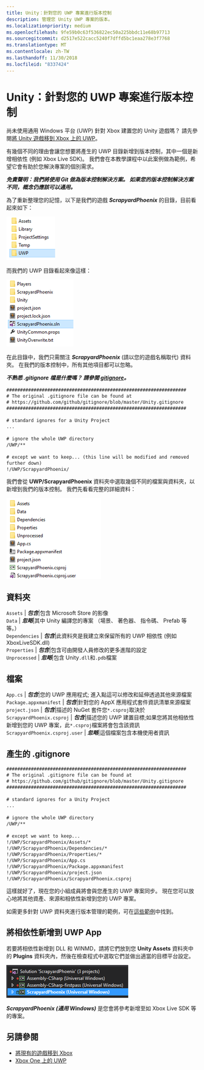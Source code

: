 ```yaml
---
title: Unity：針對您的 UWP 專案進行版本控制
description: 管理您 Unity UWP 專案的版本。
ms.localizationpriority: medium
ms.openlocfilehash: 9fe59b0c63f536822ec50a225bbdc11e68b97713
ms.sourcegitcommit: d2517e522cacc5240f7dffd5bc1eaa278e3f7768
ms.translationtype: MT
ms.contentlocale: zh-TW
ms.lasthandoff: 11/30/2018
ms.locfileid: "8337424"
---
```

# <a name="unity-version-control-your-uwp-project"></a>Unity：針對您的 UWP 專案進行版本控制

尚未使用通用 Windows 平台 (UWP) 針對 Xbox 建置您的 Unity 遊戲嗎？  請先參閱[將 Unity 遊戲移到 Xbox 上的 UWP](development-lanes-unity.md)。

有幾個不同的理由會讓您想要將產生的 UWP 目錄新增到版本控制，其中一個是新增相依性 (例如 Xbox Live SDK)。  我們會在本教學課程中以此案例做為範例，希望它會有助於您解決專案的個別需求。

***免責聲明：我們將使用 Git 做為版本控制解決方案。  如果您的版本控制解決方案不同，概念仍應該可以通用。***

為了重新整理您的記憶，以下是我們的遊戲 ***ScrapyardPhoenix*** 的目錄，目前看起來如下：

![建置目的地資料夾](images/build-destination.png)

而我們的 UWP 目錄看起來像這樣：

![UWP VS 解決方案](images/uwp-vs-solution.png)

在此目錄中，我們只需關注 ***ScrapyardPhoenix*** (請以您的遊戲名稱取代) 資料夾。  在我們的版本控制中，所有其他項目都可以忽略。

***不熟悉 .gitignore 檔是什麼嗎？  請參閱 [gitignore](https://git-scm.com/docs/gitignore)。***

    ##################################################################
    # The original .gitignore file can be found at
    # https://github.com/github/gitignore/blob/master/Unity.gitignore
    ##################################################################

    # standard ignores for a Unity Project
    ...

    # ignore the whole UWP directory
    /UWP/**

    # except we want to keep... (this line will be modified and removed further down)
    !/UWP/ScrapyardPhoenix/

我們會從 **UWP/ScrapyardPhoenix** 資料夾中選取幾個不同的檔案與資料夾，以新增到我們的版本控制。  我們先看看完整的詳細資料：

![UWP 建置目錄](images/uwp-build-directory.png)  

## <a name="folders"></a>資料夾  

`Assets` | ***包含***|包含 Microsoft Store 的影像  
`Data`   | ***忽略***|其中 Unity 編譯您的專案 （場景、 著色器、 指令碼、 Prefab 等等。）  
`Dependencies` | ***包含***|此資料夾是我建立來保留所有的 UWP 相依性 (例如 XboxLiveSDK.dll)  
`Properties` | ***包含***|包含可由開發人員修改的更多進階的設定  
`Unprocessed` | ***忽略***|包含 Unity`.dll`和`.pdb`檔案  

## <a name="files"></a>檔案  

`App.cs` | ***包含***|您的 UWP 應用程式; 進入點這可以修改和延伸透過其他來源檔案  
`Package.appxmanifest` | ***包含***|針對您的 AppX 應用程式套件資訊清單來源檔案  
`project.json` | ***包含***|描述的 NuGet 套件您`*.csproj`取決於  
`ScrapyardPhoenix.csproj` | ***包含***|描述您的 UWP 建置目標;如果您將其他相依性新增到您的 UWP 專案，此`*.csproj`檔案將會包含該資訊  
`ScrapyardPhoenix.csproj.user` | ***忽略***|這個檔案包含本機使用者資訊

## <a name="resulting-gitignore"></a>產生的 .gitignore

    ##################################################################
    # The original .gitignore file can be found at
    # https://github.com/github/gitignore/blob/master/Unity.gitignore
    ##################################################################

    # standard ignores for a Unity Project
    ...

    # ignore the whole UWP directory
    /UWP/**

    # except we want to keep...
    !/UWP/ScrapyardPhoenix/Assets/*
    !/UWP/ScrapyardPhoenix/Dependencies/*
    !/UWP/ScrapyardPhoenix/Properties/*
    !/UWP/ScrapyardPhoenix/App.cs
    !/UWP/ScrapyardPhoenix/Package.appxmanifest
    !/UWP/ScrapyardPhoenix/project.json
    !/UWP/ScrapyardPhoenix/ScrapyardPhoenix.csproj

這樣就好了，現在您的小組成員將會與您產生的 UWP 專案同步。 現在您可以放心地將其他資產、來源和相依性新增到您的 UWP 專案。

如需更多針對 UWP 資料夾進行版本管理的範例，可在[這些範例](https://bitbucket.org/Unity-Technologies/windowsstoreappssamples/overview)中找到。

## <a name="adding-dependencies-to-your-uwp-app"></a>將相依性新增到 UWP App

若要將相依性新增到 DLL 和 WINMD，請將它們放到您 **Unity Assets** 資料夾中的 **Plugins** 資料夾內，然後在檢查程式中選取它們並做出適當的目標平台設定。

![UWP 方案](images/uwp-solution.PNG)

***ScrapyardPhoenix (通用 Windows)*** 是您會將參考新增至如 Xbox Live SDK 等的專案。

## <a name="see-also"></a>另請參閱
- [將現有的遊戲移到 Xbox](development-lanes-landing.md)
- [Xbox One 上的 UWP](index.md)
